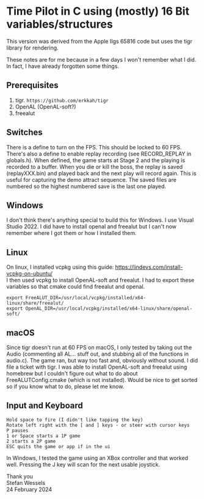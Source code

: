# Time Pilot in C using (mostly) 16 Bit variables/structures  
This version was derived from the Apple IIgs 65816 code but uses the tigr library for rendering.  
  
These notes are for me because in a few days I won't remember what I did.  In fact, I have already forgotten some things.  

## Prerequisites  
1. tigr. ```https://github.com/erkkah/tigr```  
2. OpenAL (OpenAL-soft?)  
3. freealut  
  
## Switches  
There is a define to turn on the FPS.  This should be locked to 60 FPS.  There's also a define to enable replay recording (see RECORD_REPLAY in globals.h).  When defined, the game starts at Stage 2 and the playing is recorded to a buffer.  When you die or kill the boss, the replay is saved (replayXXX.bin) and played back and the next play will record again.  This is useful for capturing the demo attract sequence.  The saved files are numbered so the highest numbered save is the last one played.  
  
## Windows  
I don't think there's anything special to build this for Windows.  I use Visual Studio 2022.  I did have to install openal and freealut but I can't now remember where I got them or how I installed them.  
  
## Linux  
On linux, I installed vcpkg using this guide: https://lindevs.com/install-vcpkg-on-ubuntu/  
I then used vcpkg to install OpenAL-soft and freealut.  I had to export these variables so that cmake could find freealut and openal.  
```
export FreeALUT_DIR=/usr/local/vcpkg/installed/x64-linux/share/freealut/  
export OpenAL_DIR=/usr/local/vcpkg/installed/x64-linux/share/openal-soft/  
```  
  
## macOS  
Since tigr doesn't run at 60 FPS on macOS, I only tested by taking out the Audio (commenting all AL... stuff out, and stubbing all of the functions in audio.c).  The game ran, but way too fast and, obviously without sound.  I did file a ticket with tigr.  I was able to install OpenAL-soft and freealut using homebrew but I couldn't figure out what to do about FreeALUTConfig.cmake (which is not installed).  Would be nice to get sorted so if you know what to do, please let me know.  
  
## Input and Keyboard
```
Hold space to fire (I didn't like tapping the key)  
Rotate left right with the [ and ] keys - or steer with cursor keys
P pauses
1 or Space starts a 1P game
2 starts a 2P game
ESC quits the game or app if in the ui  
```  
In Windows, I tested the game using an XBox controller and that worked well.  Pressing the J key will scan for the next usable joystick.  
  
Thank you  
Stefan Wessels  
24 February 2024
